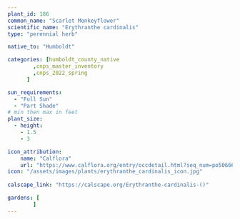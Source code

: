 ```yaml
---
plant_id: 186 
common_name: "Scarlet Monkeyflower"
scientific_name: "Erythranthe cardinalis"
type: "perennial herb"

native_to: "Humboldt"

categories: [humboldt_county_native
        ,cnps_master_inventory
        ,cnps_2022_spring
      ]

sun_requirements:
  - "Full Sun"
  - "Part Shade"
# min then max in feet
plant_size:
  - height: 
    - 1.5 
    - 3

icon_attribution: 
    name: "Calflora"
    url: "https://www.calflora.org/entry/occdetail.html?seq_num=po50666"
icon: "/assets/images/plants/erythranthe_cardinalis_icon.jpg"
 
calscape_link: "https://calscape.org/Erythranthe-cardinalis-()"

gardens: [
        ]
---
```








